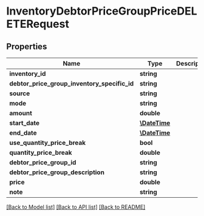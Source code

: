 # InventoryDebtorPriceGroupPriceDELETERequest

## Properties
Name | Type | Description | Notes
------------ | ------------- | ------------- | -------------
**inventory_id** | **string** |  | [optional] 
**debtor_price_group_inventory_specific_id** | **string** |  | [optional] 
**source** | **string** |  | [optional] 
**mode** | **string** |  | [optional] 
**amount** | **double** |  | [optional] 
**start_date** | [**\DateTime**](\DateTime.md) |  | [optional] 
**end_date** | [**\DateTime**](\DateTime.md) |  | [optional] 
**use_quantity_price_break** | **bool** |  | [optional] 
**quantity_price_break** | **double** |  | [optional] 
**debtor_price_group_id** | **string** |  | [optional] 
**debtor_price_group_description** | **string** |  | [optional] 
**price** | **double** |  | [optional] 
**note** | **string** |  | [optional] 

[[Back to Model list]](../README.md#documentation-for-models) [[Back to API list]](../README.md#documentation-for-api-endpoints) [[Back to README]](../README.md)


